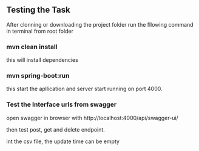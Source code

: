 ## Testing the Task
After clonning or downloading the project folder run the fllowing command in terminal from root folder
### mvn clean install
this will install dependencies
### mvn spring-boot:run
this start the apllication and server start running on port 4000.
### Test the Interface urls from swagger
open swagger in browser with http://localhost:4000/api/swagger-ui/

then test post, get and delete endpoint.

int the csv file, the update time can be empty

